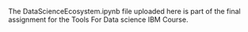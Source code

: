 The DataScienceEcosystem.ipynb file uploaded here is part of the final assignment for the Tools For Data science IBM Course.
